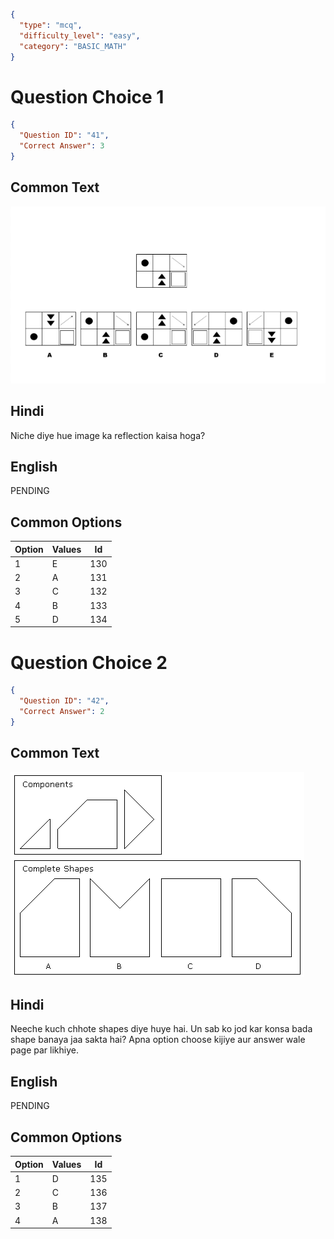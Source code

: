 ```json
{
  "type": "mcq",
  "difficulty_level": "easy",
  "category": "BASIC_MATH"
}
```

# Question Choice 1
```json
{
  "Question ID": "41",
  "Correct Answer": 3
}
```
## Common Text
![](images/question_13/choice1.png)

## Hindi
Niche diye hue image ka reflection kaisa hoga?

## English
PENDING

## Common Options
| Option | Values |Id     |
|:-------|:-------|:-----:|
| 1      | E      |130    |
| 2      | A      |131    |
| 3      | C      |132    |
| 4      | B      |133    |
| 5      | D      |134    |


# Question Choice 2
```json
{
  "Question ID": "42",
  "Correct Answer": 2
}
```

## Common Text
![](images/question_13/choice2.gif)

## Hindi
Neeche kuch chhote shapes diye huye hai. Un sab ko jod kar konsa bada shape banaya jaa sakta hai? Apna option choose kijiye aur answer wale page par likhiye.

## English
PENDING

## Common Options
| Option | Values |Id     |
|:-------|:-------|:-----:|
| 1      | D      |135    |
| 2      | C      |136    |
| 3      | B      |137    |
| 4      | A      |138    |
